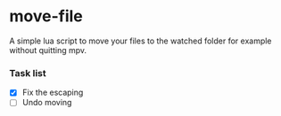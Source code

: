 # move-file
A simple lua script to move your files to the watched folder for example without quitting mpv.
### Task list

- [X] Fix the escaping
- [ ] Undo moving 
